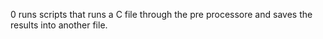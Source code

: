 0 runs scripts  that runs a C file through the pre processore and saves the results into another file.
